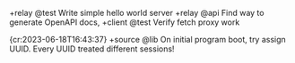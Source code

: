 +relay @test Write simple hello world server
+relay @api Find way to generate OpenAPI docs,
+client @test Verify fetch proxy work

{cr:2023-06-18T16:43:37} +source @lib On initial program boot, try assign UUID. Every UUID treated different sessions!
